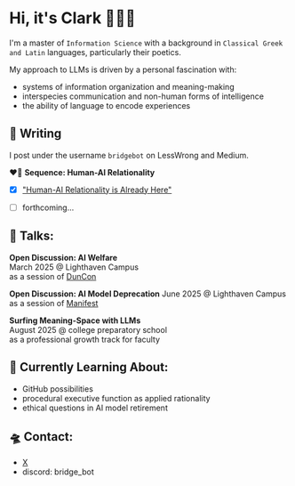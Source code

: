 # Hi, it's Clark 👋🤖💕

I'm a master of `Information Science` with a background in `Classical Greek and Latin` languages, particularly their poetics.

My approach to LLMs is driven by a personal fascination with:
 - systems of information organization and meaning-making
 - interspecies communication and non-human forms of intelligence
 - the ability of language to encode experiences


## 📝 Writing

I post under the username `bridgebot` on LessWrong and Medium.

❤️‍🔥 **Sequence: Human-AI Relationality**
- [x] ["Human-AI Relationality is Already Here"](https://www.lesswrong.com/posts/rGHLe9gvpuaNAurLg/human-ai-relationality-is-already-here)
- [ ] forthcoming...


## 💬 Talks:

**Open Discussion: AI Welfare**  
March 2025 @ Lighthaven Campus  
as a session of [DunCon](https://www.duncon2025.com/)

**Open Discussion: AI Model Deprecation**
June 2025 @ Lighthaven Campus
as a session of [Manifest](https://manifest.is/)

**Surfing Meaning-Space with LLMs**  
August 2025 @ college preparatory school  
as a professional growth track for faculty


## 🌱 Currently Learning About:

- GitHub possibilities
- procedural executive function as applied rationality
- ethical questions in AI model retirement

  
## 🛸 Contact:

- [X](https://x.com/trashpuppy)
- discord: bridge_bot
